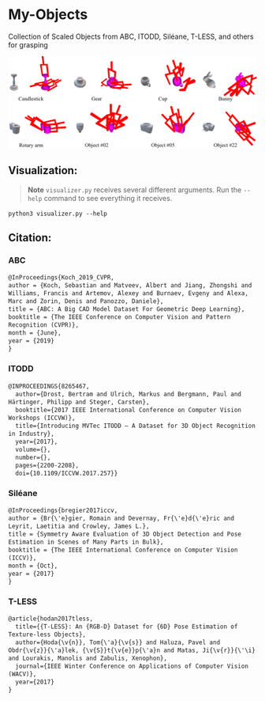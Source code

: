 # My-Objects

Collection of Scaled Objects from ABC, ITODD, Siléane, T-LESS, and others for grasping

<p align="center">
<img src=./images/visualization.png>
</p>

## Visualization:

> **Note**
`visualizer.py` receives several different arguments. Run the `--help` command to see everything it receives.

    python3 visualizer.py --help
    
## Citation:

### ABC

    @InProceedings{Koch_2019_CVPR,
    author = {Koch, Sebastian and Matveev, Albert and Jiang, Zhongshi and Williams, Francis and Artemov, Alexey and Burnaev, Evgeny and Alexa, Marc and Zorin, Denis and Panozzo, Daniele},
    title = {ABC: A Big CAD Model Dataset For Geometric Deep Learning},
    booktitle = {The IEEE Conference on Computer Vision and Pattern Recognition (CVPR)},
    month = {June},
    year = {2019}
    }

### ITODD

    @INPROCEEDINGS{8265467,
      author={Drost, Bertram and Ulrich, Markus and Bergmann, Paul and Härtinger, Philipp and Steger, Carsten},
      booktitle={2017 IEEE International Conference on Computer Vision Workshops (ICCVW)}, 
      title={Introducing MVTec ITODD — A Dataset for 3D Object Recognition in Industry}, 
      year={2017},
      volume={},
      number={},
      pages={2200-2208},
      doi={10.1109/ICCVW.2017.257}}

### Siléane

    @InProceedings{bregier2017iccv,
    author = {Br{\'e}gier, Romain and Devernay, Fr{\'e}d{\'e}ric and Leyrit, Laetitia and Crowley, James L.},
    title = {Symmetry Aware Evaluation of 3D Object Detection and Pose Estimation in Scenes of Many Parts in Bulk},
    booktitle = {The IEEE International Conference on Computer Vision (ICCV)},
    month = {Oct},
    year = {2017}
    }

### T-LESS

    @article{hodan2017tless,
      title={{T-LESS}: An {RGB-D} Dataset for {6D} Pose Estimation of Texture-less Objects},
      author={Hoda{\v{n}}, Tom{\'a}{\v{s}} and Haluza, Pavel and Obdr{\v{z}}{\'a}lek, {\v{S}}t{\v{e}}p{\'a}n and Matas, Ji{\v{r}}{\'\i} and Lourakis, Manolis and Zabulis, Xenophon},
      journal={IEEE Winter Conference on Applications of Computer Vision (WACV)},
      year={2017}
    }
